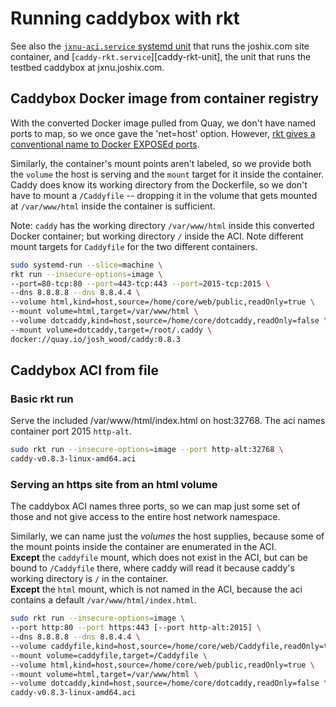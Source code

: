 # Running caddybox with rkt

See also the [`jxnu-aci.service` systemd unit][jxnu-aci-unit] that runs
the joshix.com site container, and [`caddy-rkt.service`][caddy-rkt-unit], the unit that runs the testbed caddybox at jxnu.joshix.com.

## Caddybox Docker image from container registry

With the converted Docker image pulled from Quay, we don't have named ports to
map, so we once gave the 'net=host' option. However, [rkt gives a conventional
name to Docker EXPOSEd ports][rkt-docker-expose].

Similarly, the container's mount points aren't labeled, so we provide both the
`volume` the host is serving and the `mount` target for it inside the container.
Caddy does know its working directory from the Dockerfile, so we don't have to
mount a `/Caddyfile` -- dropping it in the volume that gets mounted at
`/var/www/html` inside the container is sufficient.

Note: `caddy` has the working directory `/var/www/html` inside this converted Docker container; but working directory `/` inside the ACI.
Note different mount targets for `Caddyfile` for the two different containers.

```sh
sudo systemd-run --slice=machine \
rkt run --insecure-options=image \
--port=80-tcp:80 --port=443-tcp:443 --port=2015-tcp:2015 \
--dns 8.8.8.8 --dns 8.8.4.4 \
--volume html,kind=host,source=/home/core/web/public,readOnly=true \
--mount volume=html,target=/var/www/html \
--volume dotcaddy,kind=host,source=/home/core/dotcaddy,readOnly=false \
--mount volume=dotcaddy,target=/root/.caddy \
docker://quay.io/josh_wood/caddy:0.8.3
```

## Caddybox ACI from file

### Basic rkt run

Serve the included /var/www/html/index.html on host:32768. The aci names
container port 2015 `http-alt`.

```sh
sudo rkt run --insecure-options=image --port http-alt:32768 \
caddy-v0.8.3-linux-amd64.aci
```

### Serving an https site from an html volume

The caddybox ACI names three ports, so we can map just some set
of those and not give access to the entire host network namespace.

Similarly, we can name just the *volumes* the host supplies,
because some of the mount points inside the container are
enumerated in the ACI.  
**Except** the `caddyfile` mount, which does not exist in
the ACI, but can be bound to `/Caddyfile` there, where caddy
will read it because caddy's working directory is `/` in the
container.  
**Except** the `html` mount, which is not named in the ACI,
because the aci contains a default `/var/www/html/index.html`.

```sh
sudo rkt run --insecure-options=image \
--port http:80 --port https:443 [--port http-alt:2015] \
--dns 8.8.8.8 --dns 8.8.4.4 \
--volume caddyfile,kind=host,source=/home/core/web/Caddyfile,readOnly=true \
--mount volume=caddyfile,target=/Caddyfile \
--volume html,kind=host,source=/home/core/web/public,readOnly=true \
--mount volume=html,target=/var/www/html \
--volume dotcaddy,kind=host,source=/home/core/dotcaddy,readOnly=false \
caddy-v0.8.3-linux-amd64.aci
```


[caddy-rktdock-unit]: https://github.com/joshix/caddybox/blob/unit/caddy-rkt.service
[jxnu-aci-unit]: https://github.com/joshix/jxnu/blob/master/jxnu-aci.service
[rkt-docker-expose]: https://github.com/coreos/rkt/commit/443073354c7d2bb40a3f69d520f4f45f69f2f31d
